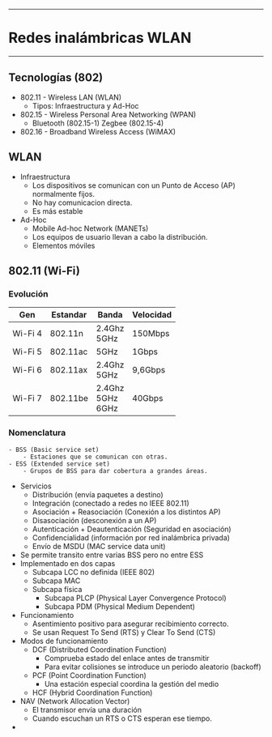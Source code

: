 
---
# Redes inalámbricas WLAN
---
## Tecnologías (802)
- 802.11 - Wireless LAN (WLAN)
	- Tipos: Infraestructura y Ad-Hoc
- 802.15 - Wireless Personal Area Networking (WPAN)
	- Bluetooth (802.15-1) Zegbee (802.15-4)
- 802.16 - Broadband Wireless Access (WiMAX)
## WLAN
- Infraestructura
	- Los dispositivos se comunican con un Punto de Acceso (AP) normalmente fijos.
	- No hay comunicacion directa.
	- Es más estable
- Ad-Hoc
	- Mobile Ad-hoc Network (MANETs)
	- Los equipos de usuario llevan a cabo la distribución. 
	- Elementos móviles
## 802.11 (Wi-Fi)
### Evolución

| Gen     | Estandar | Banda                  | Velocidad |
| ------- | -------- | ---------------------- | --------- |
| Wi-Fi 4 | 802.11n  | 2.4Ghz<br>5GHz         | 150Mbps   |
| Wi-Fi 5 | 802.11ac | 5GHz                   | 1Gbps     |
| Wi-Fi 6 | 802.11ax | 2.4Ghz<br>5GHz         | 9,6Gbps   |
| Wi-Fi 7 | 802.11be | 2.4Ghz<br>5GHz<br>6GHz | 40Gbps    |
### Nomenclatura
	- BSS (Basic service set)
		- Estaciones que se comunican con otras.
	- ESS (Extended service set)
		- Grupos de BSS para dar cobertura a grandes áreas.
- Servicios
	- Distribución (envía paquetes a destino)
	- Integración (conectado a redes no IEEE 802.11)
	- Asociación + Reasociación  (Conexión a los distintos AP)
	- Disasociación (desconexión a un AP)
	- Autenticación + Deautenticación (Seguridad en asociación)
	- Confidencialidad (información por red inalámbrica privada)
	- Envío de MSDU (MAC service data unit)
- Se permite transito entre varias BSS pero no entre ESS
- Implementado en dos capas
	- Subcapa LCC no definida (IEEE 802)
	- Subcapa MAC
	- Subcapa física 
		- Subcapa PLCP (Physical Layer Convergence Protocol)
		- Subcapa PDM (Physical Medium Dependent)
- Funcionamiento
	- Asentimiento positivo para asegurar recibimiento correcto.
	- Se usan Request To Send (RTS) y Clear To Send (CTS)
- Modos de funcionamiento
	- DCF (Distributed Coordination Function)
		- Comprueba estado del enlace antes de  transmitir
		- Para evitar colisiones se introduce un periodo aleatorio (backoff)
	- PCF (Point Coordination Function)
		- Una estación especial coordina la gestión del medio
	- HCF (Hybrid Coordination Function)
- NAV (Network Allocation Vector)
	- El transmisor envía una duración
	- Cuando escuchan un RTS o CTS esperan ese tiempo.
- 